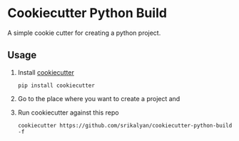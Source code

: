 # Cookiecutter Python Build
A simple cookie cutter for creating a python project.

## Usage

 1. Install [cookiecutter][1]

        pip install cookiecutter

 2. Go to the place where you want to create a project and

 3. Run cookiecutter against this repo

        cookiecutter https://github.com/srikalyan/cookiecutter-python-build -f
        

[1]: https://github.com/audreyr/cookiecutter
